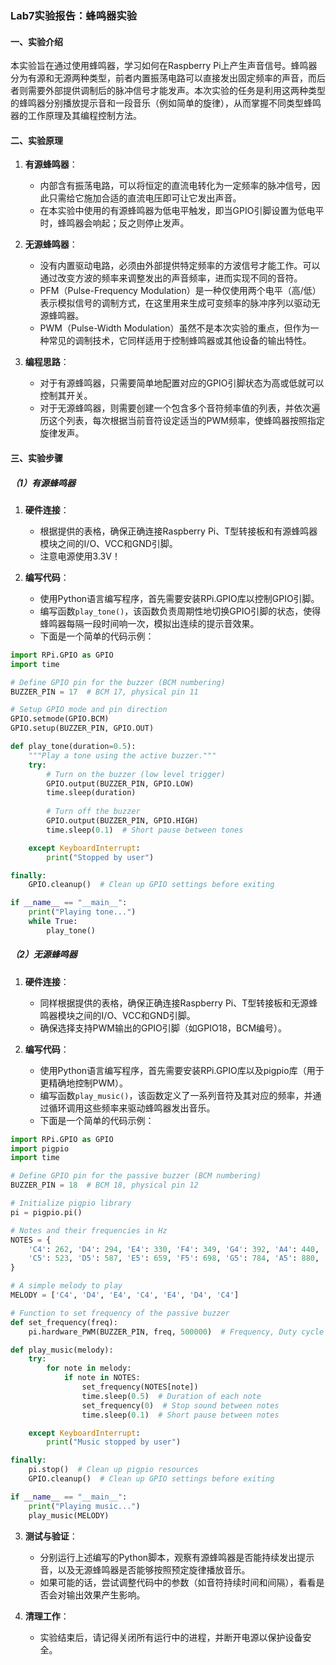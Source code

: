 ### Lab7实验报告：蜂鸣器实验

#### 一、实验介绍
本实验旨在通过使用蜂鸣器，学习如何在Raspberry Pi上产生声音信号。蜂鸣器分为有源和无源两种类型，前者内置振荡电路可以直接发出固定频率的声音，而后者则需要外部提供调制后的脉冲信号才能发声。本次实验的任务是利用这两种类型的蜂鸣器分别播放提示音和一段音乐（例如简单的旋律），从而掌握不同类型蜂鸣器的工作原理及其编程控制方法。

#### 二、实验原理
1. **有源蜂鸣器**：
   - 内部含有振荡电路，可以将恒定的直流电转化为一定频率的脉冲信号，因此只需给它施加合适的直流电压即可让它发出声音。
   - 在本实验中使用的有源蜂鸣器为低电平触发，即当GPIO引脚设置为低电平时，蜂鸣器会响起；反之则停止发声。

2. **无源蜂鸣器**：
   - 没有内置驱动电路，必须由外部提供特定频率的方波信号才能工作。可以通过改变方波的频率来调整发出的声音频率，进而实现不同的音符。
   - PFM（Pulse-Frequency Modulation）是一种仅使用两个电平（高/低）表示模拟信号的调制方式，在这里用来生成可变频率的脉冲序列以驱动无源蜂鸣器。
   - PWM（Pulse-Width Modulation）虽然不是本次实验的重点，但作为一种常见的调制技术，它同样适用于控制蜂鸣器或其他设备的输出特性。

3. **编程思路**：
   - 对于有源蜂鸣器，只需要简单地配置对应的GPIO引脚状态为高或低就可以控制其开关。
   - 对于无源蜂鸣器，则需要创建一个包含多个音符频率值的列表，并依次遍历这个列表，每次根据当前音符设定适当的PWM频率，使蜂鸣器按照指定旋律发声。

#### 三、实验步骤
##### （1）有源蜂鸣器
1. **硬件连接**：
   - 根据提供的表格，确保正确连接Raspberry Pi、T型转接板和有源蜂鸣器模块之间的I/O、VCC和GND引脚。
   - 注意电源使用3.3V！

2. **编写代码**：
   - 使用Python语言编写程序，首先需要安装RPi.GPIO库以控制GPIO引脚。
   - 编写函数`play_tone()`，该函数负责周期性地切换GPIO引脚的状态，使得蜂鸣器每隔一段时间响一次，模拟出连续的提示音效果。
   - 下面是一个简单的代码示例：

```python
import RPi.GPIO as GPIO
import time

# Define GPIO pin for the buzzer (BCM numbering)
BUZZER_PIN = 17  # BCM 17, physical pin 11

# Setup GPIO mode and pin direction
GPIO.setmode(GPIO.BCM)
GPIO.setup(BUZZER_PIN, GPIO.OUT)

def play_tone(duration=0.5):
    """Play a tone using the active buzzer."""
    try:
        # Turn on the buzzer (low level trigger)
        GPIO.output(BUZZER_PIN, GPIO.LOW)
        time.sleep(duration)
        
        # Turn off the buzzer
        GPIO.output(BUZZER_PIN, GPIO.HIGH)
        time.sleep(0.1)  # Short pause between tones

    except KeyboardInterrupt:
        print("Stopped by user")

finally:
    GPIO.cleanup()  # Clean up GPIO settings before exiting

if __name__ == "__main__":
    print("Playing tone...")
    while True:
        play_tone()
```

##### （2）无源蜂鸣器
1. **硬件连接**：
   - 同样根据提供的表格，确保正确连接Raspberry Pi、T型转接板和无源蜂鸣器模块之间的I/O、VCC和GND引脚。
   - 确保选择支持PWM输出的GPIO引脚（如GPIO18，BCM编号）。

2. **编写代码**：
   - 使用Python语言编写程序，首先需要安装RPi.GPIO库以及pigpio库（用于更精确地控制PWM）。
   - 编写函数`play_music()`，该函数定义了一系列音符及其对应的频率，并通过循环调用这些频率来驱动蜂鸣器发出音乐。
   - 下面是一个简单的代码示例：

```python
import RPi.GPIO as GPIO
import pigpio
import time

# Define GPIO pin for the passive buzzer (BCM numbering)
BUZZER_PIN = 18  # BCM 18, physical pin 12

# Initialize pigpio library
pi = pigpio.pi()

# Notes and their frequencies in Hz
NOTES = {
    'C4': 262, 'D4': 294, 'E4': 330, 'F4': 349, 'G4': 392, 'A4': 440, 'B4': 494,
    'C5': 523, 'D5': 587, 'E5': 659, 'F5': 698, 'G5': 784, 'A5': 880, 'B5': 988,
}

# A simple melody to play
MELODY = ['C4', 'D4', 'E4', 'C4', 'E4', 'D4', 'C4']

# Function to set frequency of the passive buzzer
def set_frequency(freq):
    pi.hardware_PWM(BUZZER_PIN, freq, 500000)  # Frequency, Duty cycle (50%)

def play_music(melody):
    try:
        for note in melody:
            if note in NOTES:
                set_frequency(NOTES[note])
                time.sleep(0.5)  # Duration of each note
                set_frequency(0)  # Stop sound between notes
                time.sleep(0.1)  # Short pause between notes

    except KeyboardInterrupt:
        print("Music stopped by user")

finally:
    pi.stop()  # Clean up pigpio resources
    GPIO.cleanup()  # Clean up GPIO settings before exiting

if __name__ == "__main__":
    print("Playing music...")
    play_music(MELODY)
```

3. **测试与验证**：
   - 分别运行上述编写的Python脚本，观察有源蜂鸣器是否能持续发出提示音，以及无源蜂鸣器是否能够按照预定旋律播放音乐。
   - 如果可能的话，尝试调整代码中的参数（如音符持续时间和间隔），看看是否会对输出效果产生影响。

4. **清理工作**：
   - 实验结束后，请记得关闭所有运行中的进程，并断开电源以保护设备安全。